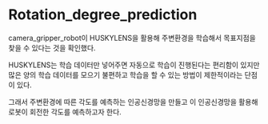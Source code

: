# Rotation_degree_prediction
camera_gripper_robot이 HUSKYLENS을 활용해 주변환경을 학습해서 목표지점을 찾을 수 있다는 것을 확인했다.

HUSKYLENS는 학습 데이터만 넣어주면 자동으로 학습이 진행된다는 편리함이 있지만 많은 양의 학습 데이터를 모으기 불편하고 학습을 할 수 있는 방법이 제한적이라는 단점이 있다.

그래서 주변환경에 따른 각도를 예측하는 인공신경망을 만들고 이 인공신경망을 활용해 로봇이 회전한 각도를 예측하고자 한다.


